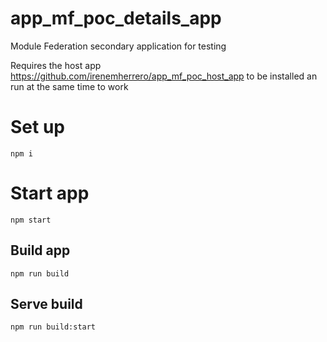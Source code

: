 # app_mf_poc_details_app
Module Federation secondary application for testing

Requires the host app https://github.com/irenemherrero/app_mf_poc_host_app to be installed an run at the same time to work

# Set up

`npm i`

# Start app

`npm start`

## Build app

`npm run build`

## Serve build

`npm run build:start`
